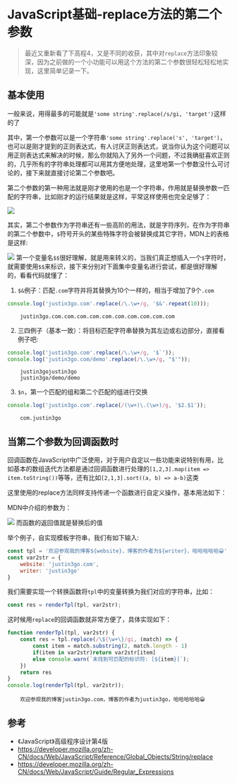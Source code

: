 # JavaScript基础-replace方法的第二个参数

> 最近又重新看了下高程4，又是不同的收获，其中对`replace`方法印象较深，因为之前做的一个小功能可以用这个方法的第二个参数很轻松轻松地实现，这里简单记录一下。

## 基本使用

一般来说，用得最多的可能就是`'some string'.replace(/s/gi, 'target')`这样的了

其中，第一个参数可以是一个字符串`'some string'.replace('s', 'target')`，也可以是刚才提到的正则表达式，有人讨厌正则表达式，说当你认为这个问题可以用正则表达式来解决的时候，那么你就陷入了另外一个问题，不过我确挺喜欢正则的，几乎所有的字符串处理都可以用其方便地处理，这里地第一个参数没什么可讨论的，接下来就直接讨论第二个参数吧。

第二个参数的第一种用法就是刚才使用的也是一个字符串，作用就是替换参数一匹配的字符串，比如刚才的运行结果就是这样，平常这样使用也完全足够了：

![](https://oss.justin3go.com/blogs/Pasted%20image%2020221201164355.png)

其实，第二个参数作为字符串还有一些高阶的用法，就是字符序列，在作为字符串的第二个参数中，`$`符号开头的某些特殊字符会被替换成其它字符，MDN上的表格是这样:

![](https://oss.justin3go.com/blogs/Pasted%20image%2020221201164712.png)
第一个变量名`$$`很好理解，就是用来转义的，当我们真正想插入一个`$`字符时，就需要使用`$$`来标识，接下来分别对下面集中变量名进行尝试，都是很好理解的，看看代码就懂了：

1. `$&`例子：匹配`.com`字符并将其替换为10个一样的，相当于增加了9个`.com`

```js
console.log('justin3go.com'.replace(/\.\w+/g, '$&'.repeat(10)));
```

		justin3go.com.com.com.com.com.com.com.com.com.com

2. 三四例子（基本一致）：将目标匹配字符串替换为其左边或右边部分，直接看例子吧:

```js
console.log('justin3go.com'.replace(/\.\w+/g, '$`'));
console.log('justin3go.com/demo'.replace(/\.\w+/g, "$'"));
```

		justin3gojustin3go
		justin3go/demo/demo

3. `$n`，第一个匹配的组和第二个匹配的组进行交换

```js
console.log('justin3go.com'.replace(/(\w+)\.(\w+)/g, '$2.$1'));
```

		com.justin3go

## 当第二个参数为回调函数时

回调函数在JavaScript中广泛使用，对于用户自定以一些功能来说特别有用，比如基本的数组迭代方法都是通过回调函数进行处理的`[1,2,3].map(item => item.toString())`等等，还有比如`[2,1,3].sort((a, b) => a-b)`这类

这里使用的replace方法同样支持传递一个函数进行自定义操作，基本用法如下：

MDN中介绍的参数为：

![](https://oss.justin3go.com/blogs/Pasted%20image%2020221201171454.png)
而函数的返回值就是替换后的值

举个例子，自实现模板字符串，我们有如下输入:

```js
const tpl = '欢迎参观我的博客${website}，博客的作者为${writer}，哈哈哈哈哈😀'
const var2str = {
	website: 'justin3go.com',
	writer: 'justin3go'
}
```

我们需要实现一个转换函数将`tpl`中的变量转换为我们对应的字符串，比如：

```js
const res = renderTpl(tpl, var2str);
```

这时候用`replace`的回调函数就非常方便了，具体实现如下：

```js
function renderTpl(tpl, var2str) {
	const res = tpl.replace(/\${\w+\}/gi, (match) => {
		const item = match.substring(2, match.length - 1)
		if(item in var2str)return var2str[item]
		else console.warn(`未找到可匹配的标识符: [${item}]`);
	})
	return res
}
console.log(renderTpl(tpl, var2str));
```

		欢迎参观我的博客justin3go.com，博客的作者为justin3go，哈哈哈哈哈😀

## 参考

- 《JavaScript》高级程序设计第4版
- https://developer.mozilla.org/zh-CN/docs/Web/JavaScript/Reference/Global_Objects/String/replace
- https://developer.mozilla.org/zh-CN/docs/Web/JavaScript/Guide/Regular_Expressions

